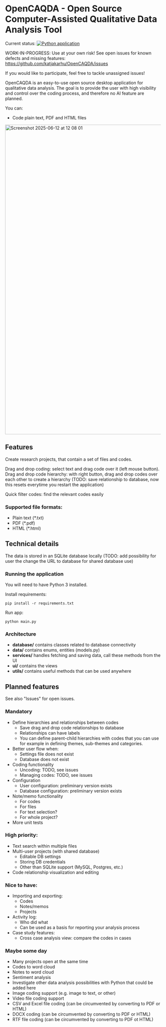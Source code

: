 # OpenCAQDA - Open Source Computer-Assisted Qualitative Data Analysis Tool

Current status: [![Python application](https://github.com/katjakarhu/OpenCAQDA/actions/workflows/python-app.yml/badge.svg)](https://github.com/katjakarhu/OpenCAQDA/actions/workflows/python-app.yml)

WORK-IN-PROGRESS: Use at your own risk! See open issues for known defects and missing features: https://github.com/katjakarhu/OpenCAQDA/issues 

If you would like to participate, feel free to tackle unassigned issues! 

OpenCAQDA is an easy-to-use open source desktop application for qualitative data analysis. The goal is to provide the user with high visibility and control over the coding process, and therefore no AI feature are planned. 

You can:

- Code plain text, PDF and HTML files

<img width="1000" alt="Screenshot 2025-06-12 at 12 08 01" src="https://github.com/user-attachments/assets/601e591b-51cb-4665-a2a5-3bd7fe3233bc" />



## Features

Create research projects, that contain a set of files and codes.

Drag and drop coding: select text and drag code over it (left mouse button).
Drag and drop code hierarchy: with right button, drag and drop codes over each other to create a hierarchy (TODO: save relationship to database, now this resets everytime you restart the application)

Quick filter codes: find the relevant codes easily


### Supported file formats:

- Plain text (*.txt)
- PDF (*.pdf)
- HTML (*.html)

## Technical details

The data is stored in an SQLite database locally (TODO: add possibility for user the change the URL to database for shared database use)


### Running the application

You will need to have Python 3 installed.

Install requirements:

`pip install -r requirements.txt`

Run app:

`python main.py`

### Architecture

- **database/**       contains classes related to database connectivity 
- **data/**           contains enums, entities (models.py)
- **services/**       handles fetching and saving data, call these methods from the UI
- **ui/**             contains the views 
- **utils/**          contains useful methods that can be used anywhere


## Planned features

See also "Issues" for open issues.

### Mandatory

- Define hierarchies and relationships between codes
    - Save drag and drop code relationships to database
    - Relationships can have labels
    - You can define parent-child hierarchies with codes that you can use for
example in defining themes, sub-themes and categories.
- Better user flow when:
    - Settings file does not exist
    - Database does not exist
- Coding functionality
    - Uncoding: TODO, see issues
    - Managing codes: TODO, see issues
- Configuration
    - User configuration: preliminary version exists
    - Database configuration: preliminary version exists 
- Note/memo functionality
    - For codes
    - For files
    - For text selection?
    - For whole project?
- More unit tests

### High priority:

- Text search within multiple files
- Multi-user projects (with shared database)
    - Editable DB settings
    - Storing DB credentials
    - Other than SQLite support (MySQL, Postgres, etc.)
- Code relationship visualization and editing

### Nice to have:

- Importing and exporting:
    - Codes
    - Notes/memos
    - Projects
- Activity log:
    - Who did what
    - Can be used as a basis for reporting your analysis process
- Case study features:
    - Cross case analysis view: compare the codes in cases

### Maybe some day

- Many projects open at the same time
- Codes to word cloud
- Notes to word cloud
- Sentiment analysis
- Investigate other data analysis possibilities with Python that could be added here
- Image coding support (e.g. image to text, or other)
- Video file coding support
- CSV and Excel file coding (can be circumvented by converting to PDF or HTML)
- DOCX coding (can be circumvented by converting to PDF or HTML)
- RTF file coding (can be circumvented by converting to PDF ot HTML)
